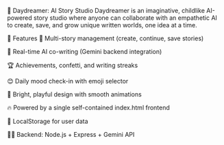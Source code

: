 🌙 Daydreamer: AI Story Studio
Daydreamer is an imaginative, childlike AI-powered story studio where anyone can collaborate with an empathetic AI to create, save, and grow unique written worlds, one idea at a time.

🚀 Features
🌈 Multi-story management (create, continue, save stories)

🤖 Real-time AI co-writing (Gemini backend integration)

🏆 Achievements, confetti, and writing streaks

😊 Daily mood check-in with emoji selector

🎨 Bright, playful design with smooth animations

🔥 Powered by a single self-contained index.html frontend

💾 LocalStorage for user data

🧑‍💻 Backend: Node.js + Express + Gemini API 


